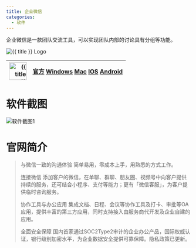 ```yaml
---
title: 企业微信
categories:
  - 软件
---
```


企业微信是一款团队交流工具，可以实现团队内部的讨论具有分组等功能。

<!--more-->

![{{ title }} Logo](logo.png)

<style>
  .layout_01 + .table-container th:nth-child(1) {width: 48px; overflow: hidden;}
  img[alt="{{ title }}"] {width: 48px; height: 48px; margin: 0;}
</style>

<div class="layout_01"></div>

|[![{{ title }}](ico.png)](https://work.weixin.qq.com/ "{{ title }}")|[官方](https://work.weixin.qq.com/#indexDownload) [Windows](https://work.weixin.qq.com/wework_admin/commdownload?platform=win&from=wwindex) [Mac](https://dldir1.qq.com/wework/work_weixin/WeCom_4.0.0.90438.dmg) [IOS](https://apps.apple.com/cn/app/id1087897068) [Android](https://dldir1.qq.com/wework/work_weixin/WeCom_android_4.0.0.18808_100001.apk)|
|-:|:-:|

# 软件截图

![软件截图1](1.png)

# 官网简介

> 与微信一致的沟通体验 简单易用，零成本上手，用熟悉的方式工作。
>
> 连接微信 添加客户的微信，在单聊、群聊、朋友圈、视频号中向客户提供持续的服务，还可结合小程序、支付等能力；更有「微信客服」，为客户提供临时咨询服务。
> 
> 协作工具与办公应用 集成文档、日程、会议等协作工具及打卡、审批等OA应用，提供丰富的第三方应用，同时支持接入由服务商代开发及企业自建的应用。
> 
> 全面安全保障 国内首家通过SOC2Type2审计的企业办公产品，国际权威认证，银行级别加密水平，为企业数据安全提供可靠保障。隐私政策已更新。
> 